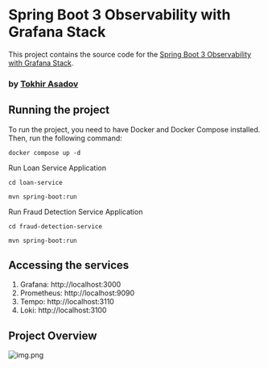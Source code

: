 # Spring Boot 3 Observability with Grafana Stack

This project contains the source code for the [Spring Boot 3 Observability with Grafana Stack](https://github.com/TokhirAsadov/springboot3-observability).
### by [Tokhir Asadov](https://github.com/TokhirAsadov)

## Running the project

To run the project, you need to have Docker and Docker Compose installed. Then, run the following command:

```docker compose up -d```

Run Loan Service Application

```cd loan-service```

```mvn spring-boot:run```

Run Fraud Detection Service Application

```cd fraud-detection-service```

```mvn spring-boot:run```


## Accessing the services
1. Grafana: http://localhost:3000
2. Prometheus: http://localhost:9090
3. Tempo: http://localhost:3110
4. Loki: http://localhost:3100

## Project Overview

![img.png](img.png)
